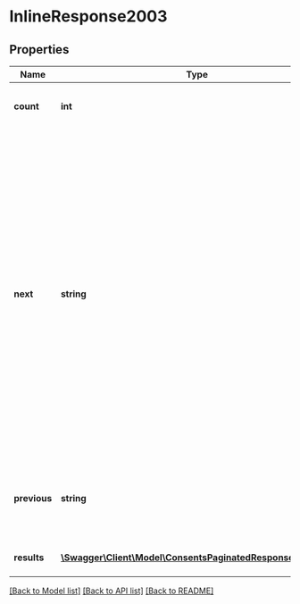 # InlineResponse2003

## Properties
Name | Type | Description | Notes
------------ | ------------- | ------------- | -------------
**count** | **int** | The total number of results in your Belvo account. | [optional] 
**next** | **string** | The URL to next page of results. Each page consists of up to 100 items. If there are not enough results for an additional page, the value is &#x60;null&#x60;.  In our documentation example, we use &#x60;{endpoint}&#x60; as a placeholder value. In production, this value will be replaced by the actual endpoint you are currently using (for example, &#x60;accounts&#x60; or &#x60;owners&#x60;). | [optional] 
**previous** | **string** | The URL to the previous page of results. If there is no previous page, the value is &#x60;null&#x60;. | [optional] 
**results** | [**\Swagger\Client\Model\ConsentsPaginatedResponseResults[]**](ConsentsPaginatedResponseResults.md) | Array of consent objects. | [optional] 

[[Back to Model list]](../../README.md#documentation-for-models) [[Back to API list]](../../README.md#documentation-for-api-endpoints) [[Back to README]](../../README.md)


